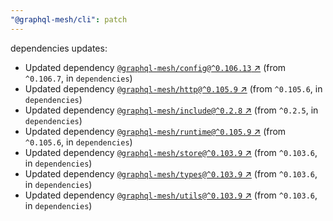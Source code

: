 ```yaml
---
"@graphql-mesh/cli": patch
---
```

dependencies updates:
  - Updated dependency [`@graphql-mesh/config@^0.106.13` ↗︎](https://www.npmjs.com/package/@graphql-mesh/config/v/0.106.13) (from `^0.106.7`, in `dependencies`)
  - Updated dependency [`@graphql-mesh/http@^0.105.9` ↗︎](https://www.npmjs.com/package/@graphql-mesh/http/v/0.105.9) (from `^0.105.6`, in `dependencies`)
  - Updated dependency [`@graphql-mesh/include@^0.2.8` ↗︎](https://www.npmjs.com/package/@graphql-mesh/include/v/0.2.8) (from `^0.2.5`, in `dependencies`)
  - Updated dependency [`@graphql-mesh/runtime@^0.105.9` ↗︎](https://www.npmjs.com/package/@graphql-mesh/runtime/v/0.105.9) (from `^0.105.6`, in `dependencies`)
  - Updated dependency [`@graphql-mesh/store@^0.103.9` ↗︎](https://www.npmjs.com/package/@graphql-mesh/store/v/0.103.9) (from `^0.103.6`, in `dependencies`)
  - Updated dependency [`@graphql-mesh/types@^0.103.9` ↗︎](https://www.npmjs.com/package/@graphql-mesh/types/v/0.103.9) (from `^0.103.6`, in `dependencies`)
  - Updated dependency [`@graphql-mesh/utils@^0.103.9` ↗︎](https://www.npmjs.com/package/@graphql-mesh/utils/v/0.103.9) (from `^0.103.6`, in `dependencies`)
